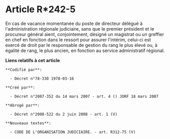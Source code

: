 # Article R*242-5

En cas de vacance momentanée du poste de directeur délégué à l'administration régionale judiciaire, sans que le premier
président et le procureur général aient, conjointement, désigné un magistrat ou un greffier en chef en fonction dans le
ressort pour assurer l'intérim, celui-ci est exercé de droit par le responsable de gestion du rang le plus élevé ou, à
égalité de rang, le plus ancien, en fonction au service administratif régional.

**Liens relatifs à cet article**

	**Codifié par**:

	  - Décret n°78-330 1978-03-16

	**Créé par**:

	  - Décret n°2007-352 du 14 mars 2007 - art. 4 () JORF 18 mars 2007

	**Abrogé par**:

	  - Décret n°2008-522 du 2 juin 2008 - art. 1 (V)

	**Nouveaux textes**:

	  - CODE DE L'ORGANISATION JUDICIAIRE. - art. R312-75 (V)
